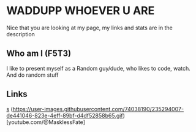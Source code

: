 # WADDUPP WHOEVER U ARE
Nice that you are looking at my page, my links and stats are in the description
## Who am I (F5T3)
I like to present myself as a Random guy/dude, who likes to code, watch. And do random stuff

## Links
[s](https://user-images.githubusercontent.com/74038190/235294015-47144047-25ab-417c-af1b-6746820a20ff.gif)
(https://user-images.githubusercontent.com/74038190/235294007-de441046-823e-4eff-89bf-d4df52858b65.gif)[youtube.com/@MasklessFate]
